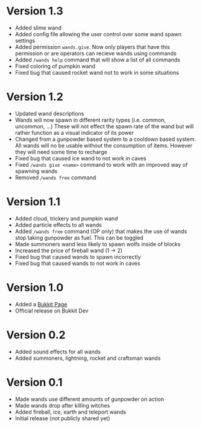 # Version 1.3

- Added slime wand
- Added config file allowing the user control over some wand spawn settings
- Added permission ```wands.give```. Now only players that have this permission or are operators can recieve wands using commands
- Added ```/wands help``` command that will show a list of all commands
- Fixed coloring of pumpkin wand
- Fixed bug that caused rocket wand not to work in some situations

# Version 1.2

- Updated wand descriptions
- Wands will now spawn in different rarity types (i.e. common, uncommon, ...) These will not effect the spawn rate of the wand but will rather function as a visual indicator of its power
- Changed from a gunpowder based system to a cooldown based system. All wands will no be usable without the consumption of items. However they will need some time to recharge
- Fixed bug that caused ice wand to not work in caves
- Fixed ```/wands give <name>``` command to work with an improved way of spawning wands
- Removed ```/wands free``` command

# Version 1.1

- Added cloud, trickery and pumpkin wand
- Added particle effects to all wands
- Added ```/wands free``` command (OP only) that makes the use of wands stop taking gunpowder as fuel. This can be toggled
- Made summoners wand less likely to spawn wolfs inside of blocks
- Increased the price of fireball wand (1 -> 2)
- Fixed bug that caused wands to spawn incorrectly
- Fixed bug that caused wands to not work in caves

# Version 1.0

- Added a [Bukkit Page](https://dev.bukkit.org/projects/simple-wands)
- Official release on Bukkit Dev

# Version 0.2

- Added sound effects for all wands
- Added summoners, lightning, rocket and craftsman wands

# Version 0.1

- Made wands use different amounts of gunpowder on action
- Made wands drop after killing witches
- Added fireball, ice, earth and teleport wands
- Initial release (not publicly shared yet)
